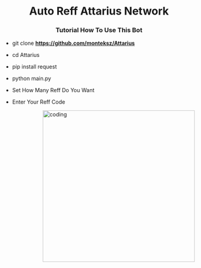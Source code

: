 <h1 align="center">Auto Reff Attarius Network</h1>
<h3 align="center">Tutorial How To Use This Bot</h3>

- git clone **https://github.com/monteksz/Attarius**

- cd Attarius

- pip install request

- python main.py

- Set How Many Reff Do You Want

- Enter Your Reff Code

<img align="right" alt="coding" width="400" src="https://media1.giphy.com/media/qgQUggAC3Pfv687qPC/giphy.gif?cid=6c09b952vbcz4dowh6a92qoesodaic89wk99inoewdr6y0n5&ep=v1_gifs_search&rid=giphy.gif&ct=g">
